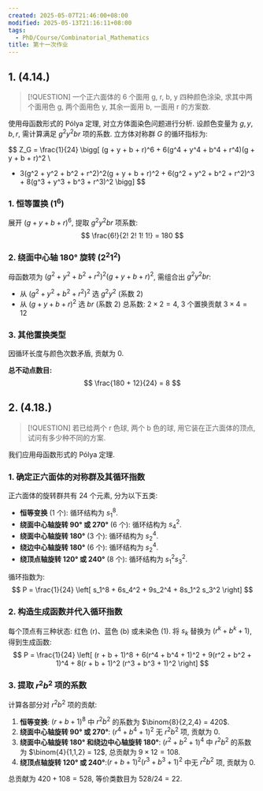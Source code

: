 ```yaml
---
created: 2025-05-07T21:46:00+08:00
modified: 2025-05-13T21:16:11+08:00
tags:
  - PhD/Course/Combinatorial_Mathematics
title: 第十一次作业
---
```


## 1. (4.14.)

> [!QUESTION]
> 一个正六面体的 6 个面用 g, r, b, y 四种颜色涂染, 求其中两个面用色 g, 两个面用色 y, 其余一面用 b, 一面用 r 的方案数.

使用母函数形式的 Pólya 定理, 对立方体面染色问题进行分析. 设颜色变量为 $g, y, b, r$, 需计算满足 $g^2 y^2 b r$ 项的系数. 立方体对称群 $G$ 的循环指标为:

$$
Z_G = \frac{1}{24} \bigg[ 
(g + y + b + r)^6 + 6(g^4 + y^4 + b^4 + r^4)(g + y + b + r)^2 \\ 
+ 3(g^2 + y^2 + b^2 + r^2)^2(g + y + b + r)^2 + 6(g^2 + y^2 + b^2 + r^2)^3 + 8(g^3 + y^3 + b^3 + r^3)^2 
\bigg]
$$

### 1. 恒等置换 ($1^6$)

展开 $(g + y + b + r)^6$, 提取 $g^2 y^2 b r$ 项系数:
$$
\frac{6!}{2! 2! 1! 1!} = 180
$$

### 2. 绕面中心轴 180° 旋转 ($2^2 1^2$)

母函数项为 $(g^2 + y^2 + b^2 + r^2)^2 (g + y + b + r)^2$, 需组合出 $g^2 y^2 b r$:
- 从 $(g^2 + y^2 + b^2 + r^2)^2$ 选 $g^2 y^2$ (系数 2)
- 从 $(g + y + b + r)^2$ 选 $br$ (系数 2)
总系数: $2 \times 2 = 4$, 3 个置换贡献 $3 \times 4 = 12$

### 3. 其他置换类型

因循环长度与颜色次数矛盾, 贡献为 0.

**总不动点数目:**
$$
\frac{180 + 12}{24} = 8
$$

## 2. (4.18.)

> [!QUESTION]
> 若已给两个 r 色球, 两个 b 色的球, 用它装在正六面体的顶点, 试问有多少种不同的方案.

我们应用母函数形式的 Pólya 定理.

### 1. 确定正六面体的对称群及其循环指数

正六面体的旋转群共有 24 个元素, 分为以下五类:
- **恒等变换** (1 个): 循环结构为 $s_1^8$.
- **绕面中心轴旋转 90° 或 270°** (6 个): 循环结构为 $s_4^2$.
- **绕面中心轴旋转 180°** (3 个): 循环结构为 $s_2^4$.
- **绕边中心轴旋转 180°** (6 个): 循环结构为 $s_2^4$.
- **绕顶点轴旋转 120° 或 240°** (8 个): 循环结构为 $s_1^2 s_3^2$.

循环指数为:
$$
P = \frac{1}{24} \left[ s_1^8 + 6s_4^2 + 9s_2^4 + 8s_1^2 s_3^2 \right]
$$

### 2. 构造生成函数并代入循环指数

每个顶点有三种状态: 红色 (r)、蓝色 (b) 或未染色 (1). 将 $s_k$ 替换为 $(r^k + b^k + 1)$, 得到生成函数:
$$
P = \frac{1}{24} \left[ (r + b + 1)^8 + 6(r^4 + b^4 + 1)^2 + 9(r^2 + b^2 + 1)^4 + 8(r + b + 1)^2 (r^3 + b^3 + 1)^2 \right]
$$

### 3. 提取 $r^2 b^2$ 项的系数

计算各部分对 $r^2 b^2$ 项的贡献:
1. **恒等变换**: $(r + b + 1)^8$ 中 $r^2 b^2$ 的系数为 $\binom{8}{2,2,4} = 420$.
2. **绕面中心轴旋转 90° 或 270°**: $(r^4 + b^4 + 1)^2$ 无 $r^2 b^2$ 项, 贡献为 $0$.
3. **绕面中心轴旋转 180° 和绕边中心轴旋转 180°**: $(r^2 + b^2 + 1)^4$ 中 $r^2 b^2$ 的系数为 $\binom{4}{1,1,2} = 12$, 总贡献为 $9 \times 12 = 108$.
4. **绕顶点轴旋转 120° 或 240°**:$(r + b + 1)^2 (r^3 + b^3 + 1)^2$ 中无 $r^2 b^2$ 项, 贡献为 $0$.

总贡献为 $420 + 108 = 528$, 等价类数目为 $528 / 24 = 22$.
